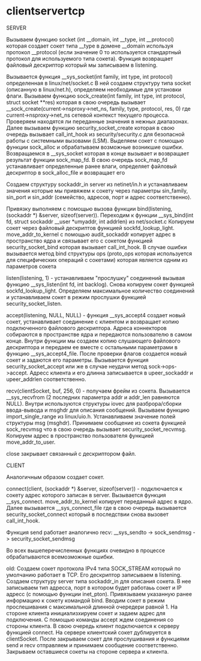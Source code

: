# clientservertcp
SERVER

Вызываем функцию socket (int __domain, int __type, int __protocol) которая создает сокет типа __type в домене __domain используя протокол __protocol (если значение 0 то используется стандартный протокол для используемого типа сокета). Функция возвращает файловый дескриптор который мы записываем в listening.

Вызывается функция __sys_socket(int family, int type, int protocol) определенная в linux/net/socket.c
В ней создаем структуру типа socket (описанную в linux/net.h), определяем необходимые для установки флаги. Вызываем функцию sock_create(int family, int type, int protocol, struct socket **res) которая в свою очередь вызывает __sock_create(current->nsproxy->net_ns, family, type, protocol, res, 0) где current->nsproxy->net_ns сетевой контекст текущего процесса.
Проверяем находятся ли переданные значения в нежных диапазонах. Далее вызываем функцию security_socket_create которая в свою очередь вызывает call_int_hook из security/security.c для безопасной работы с системными вызовами (LSM).
Выделяем сокет с помощью функции sock_alloc и обрабатываем возможные возникшие ошибки.
Возвращаемся в __sys_socket которая в конце вызывает и возвращает результат функции sock_map_fd. В свою очередь sock_map_fd устанавливает определенные ранее влаги, определяет файловый дескриптор в sock_alloc_file и возвращает его

Создаем структуру sockaddr_in server из netinet/in.h и устанавливаем значения которые мы привяжем к сокету через параметры sin_family, sin_port и sin_addr (семейство, адресов, порт и адрес соответственно).

Привязку выполняем с помощью вызова функции bind(listening, (sockaddr *) &server, sizeof(server)). Переходим к функции __sys_bind(int fd, struct sockaddr __user *umyaddr, int addrlen) из net/socket.c
Копируем сокет через файловый дескриптов функцией sockfd_lookup_light. move_addr_to_kernel с помощью audit_sockaddr копирует адрес в пространство ядра и связывает его с сокетом функцией security_socket_bind которая вызывает call_int_hook. В случае ошибки вызывается метод bind структуры ops (proto_ops которая используется для специфических операций с сокетами) которая является одним из параметров сокета

listen(listening, 1) - устанавливаем "прослушку" соединений вызывая функцию __sys_listen(int fd, int backlog). Снова копируем сокет функцией sockfd_lookup_light. Определяем максимальное количество соединений и устанавливаем сокет в режим прослушки функцией security_socket_listen.

accept(listening, NULL, NULL) - функция __sys_accept4 создает новый сокет, устанавливает соединение с клиентом и возвращает копию подключенного файлового дескриптора. Адреса коннекторов собираются в пространстве ядра и передаются пользователю в самом конце. Внутри функции мы создаем копию слушающего файлового дескриптора и передаем ее вместе с остальными параметрами в функцию __sys_accept4_file. После проверки флагов создается новый сокет и задаются его параметры. Вызывается функция security_socket_accept или же в случае неудачи метод sock->ops->accept. Адресс клиента и его длинна записывается в upeer_sockaddr и upeer_addrlen соответственно.

recv(clientSocket, buf, 256, 0) - получаем фрейм из сокета. Вызывается __sys_recvfrom (2 последних параметра addr и addr_len равняются NULL). Внутри используются структуры iovec для разброра/сборки ввода-вывода и msghdr для описания сообщений. Вызываем функцию import_single_range из linux/uio.h. Устанавливаем значение полей структуры msg (msghdr). Принимаем сообщение из сокета функцией sock_recvmsg что в свою очередь вызывает security_socket_recvmsg. Копируем адрес в пространство пользователя функцией move_addr_to_user.

close закрывает связанный с дескриптором файл.

CLIENT

Аналогичным образом создает сокет.

connect(client, (sockaddr *) &server, sizeof(server)) - подключается к сокету адрес которого записан в server. Вызывается функция __sys_connect. move_addr_to_kernel копирует переданный адрес в ядро. Далее вызывается __sys_connect_file где в свою очередь вызывается security_socket_connect который в последствии снова вызовет call_int_hook.

Функция send работает аналогично recv: __sys_sendto ->  sock_sendmsg -> security_socket_sendmsg

Во всех вышеперечисленных функциях очевидно в процессе обрабатываются всемозможные ошибки. 

old:
Создаем сокет протокола IPv4 типа SOCK_STREAM который по умолчанию работает в TCP.
Его дескриптор записываем в listening.
Создаем структуру server типа sockaddr_in для описания сокета. В нее записываем тип адресса, порт в котором будет работаьь сокет и IP адресс (с помощью функции inet_pton).
Привязываем указанную ранее информацию к сокету командой bind.
Вводим сокет в режим прослешивания с максимальной длинной очередери равной 1.
На стороне клиента инициализхируем сокет и задаем адрес для подключения.
С помощью команды accept ждем соединения со стороны клиента. В свою очередь клиент подключается к серверу функцией connect.
На сервере клиентский сокет дублируется в clientSocket.
После закрываем сокет для прослушивания и функциями send и recv отправляем и принимаем сообщение соответственно.
Закрываем оставшиеся сокеты на стороне сервера и клиента.
